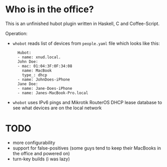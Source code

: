 Who is in the office?
====

This is an unfinished hubot plugin written in Haskell, C and Coffee-Script.

Operation:

* `whobot` reads list of devices from `people.yaml` file which looks like this:

        Hubot:
        - name: xnud.local.
        John Doe:
        - mac: 01:04:3F:0F:34:08
          name: MacBook
          type_: dhcp
        - name: JohnDoes-iPhone
        Jane Doe:
        - name: Jane-Does-iPhone
        - name: Janes-MacBook-Pro.local

* `whobot` uses IPv6 pings and Mikrotik RouterOS DHCP lease database to see what devices are on the local network

TODO
===

* more configurability
* support for false-positives (some guys tend to keep their MacBooks in the office and powered on)
* turn-key builds (i was lazy)
